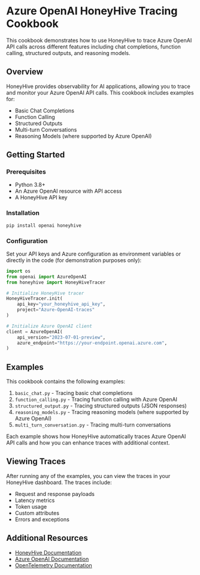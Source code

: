 # Azure OpenAI HoneyHive Tracing Cookbook

This cookbook demonstrates how to use HoneyHive to trace Azure OpenAI API calls across different features including chat completions, function calling, structured outputs, and reasoning models.

## Overview

HoneyHive provides observability for AI applications, allowing you to trace and monitor your Azure OpenAI API calls. This cookbook includes examples for:

- Basic Chat Completions
- Function Calling
- Structured Outputs
- Multi-turn Conversations
- Reasoning Models (where supported by Azure OpenAI)

## Getting Started

### Prerequisites

- Python 3.8+
- An Azure OpenAI resource with API access
- A HoneyHive API key

### Installation

```bash
pip install openai honeyhive
```

### Configuration

Set your API keys and Azure configuration as environment variables or directly in the code (for demonstration purposes only):

```python
import os
from openai import AzureOpenAI
from honeyhive import HoneyHiveTracer

# Initialize HoneyHive tracer
HoneyHiveTracer.init(
    api_key="your_honeyhive_api_key",
    project="Azure-OpenAI-traces"
)

# Initialize Azure OpenAI client
client = AzureOpenAI(
    api_version="2023-07-01-preview",
    azure_endpoint="https://your-endpoint.openai.azure.com",
)
```

## Examples

This cookbook contains the following examples:

1. `basic_chat.py` - Tracing basic chat completions
2. `function_calling.py` - Tracing function calling with Azure OpenAI
3. `structured_output.py` - Tracing structured outputs (JSON responses)
4. `reasoning_models.py` - Tracing reasoning models (where supported by Azure OpenAI)
5. `multi_turn_conversation.py` - Tracing multi-turn conversations

Each example shows how HoneyHive automatically traces Azure OpenAI API calls and how you can enhance traces with additional context.

## Viewing Traces

After running any of the examples, you can view the traces in your HoneyHive dashboard. The traces include:

- Request and response payloads
- Latency metrics
- Token usage
- Custom attributes
- Errors and exceptions

## Additional Resources

- [HoneyHive Documentation](https://docs.honeyhive.ai/)
- [Azure OpenAI Documentation](https://learn.microsoft.com/azure/ai-services/openai/)
- [OpenTelemetry Documentation](https://opentelemetry.io/docs/) 